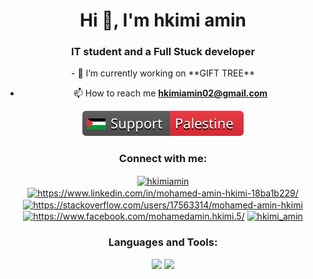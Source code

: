 <h1 align="center">Hi 👋, I'm hkimi amin</h1>
<h3 align="center">IT student and a <strong>Full Stuck developer</strong></h3>
<div align="center">
- 🔭 I’m currently working on **GIFT TREE**
  
- 📫 How to reach me **hkimiamin02@gmail.com**
</div>
<p align="center">
  <a href="https://www.map.org.uk"><img src="https://raw.githubusercontent.com/Ademking/Support-Palestine/main/Support-Palestine.svg" alt="Support Palestine"></a>
</p>




<h3 align="center">Connect with me:</h3>
<p align="center">
<a href="https://twitter.com/hkimiamin" target="blank"><img align="center" src="https://raw.githubusercontent.com/rahuldkjain/github-profile-readme-generator/master/src/images/icons/Social/twitter.svg" alt="hkimiamin" height="30" width="40" /></a>
<a href="https://linkedin.com/in/https://www.linkedin.com/in/mohamed-amin-hkimi-18ba1b229/" target="blank"><img align="center" src="https://raw.githubusercontent.com/rahuldkjain/github-profile-readme-generator/master/src/images/icons/Social/linked-in-alt.svg" alt="https://www.linkedin.com/in/mohamed-amin-hkimi-18ba1b229/" height="30" width="40" /></a>
<a href="https://stackoverflow.com/users/https://stackoverflow.com/users/17563314/mohamed-amin-hkimi" target="blank"><img align="center" src="https://raw.githubusercontent.com/rahuldkjain/github-profile-readme-generator/master/src/images/icons/Social/stack-overflow.svg" alt="https://stackoverflow.com/users/17563314/mohamed-amin-hkimi" height="30" width="40" /></a>
<a href="https://fb.com/https://www.facebook.com/mohamedamin.hkimi.5/" target="blank"><img align="center" src="https://raw.githubusercontent.com/rahuldkjain/github-profile-readme-generator/master/src/images/icons/Social/facebook.svg" alt="https://www.facebook.com/mohamedamin.hkimi.5/" height="30" width="40" /></a>
<a href="https://instagram.com/hkimi_amin" target="blank"><img align="center" src="https://raw.githubusercontent.com/rahuldkjain/github-profile-readme-generator/master/src/images/icons/Social/instagram.svg" alt="hkimi_amin" height="30" width="40" /></a>
</p>


<h3 align="center">Languages and Tools:</h3>
<div align="center">
    <img src="https://skillicons.dev/icons?i=vuejs,bootstrap,html,css,vscode,github,git,linux,kotlin,flutter,python,adobeXD,react" />
    <img src="https://skillicons.dev/icons?i=nodejs,python,javascript,typescript,express,mongodb,c,java,mysql,angular,laravel,php" /><br>
</div>
